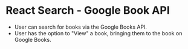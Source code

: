 # React Search - Google Book API

* User can search for books via the Google Books API.
* User has the option to "View" a book, bringing them to the book on Google Books.
